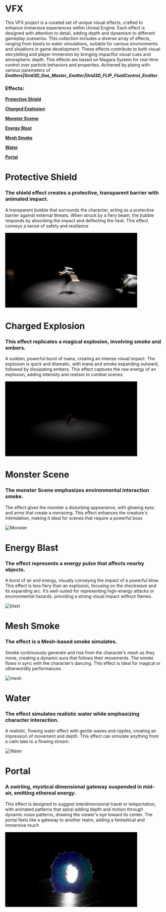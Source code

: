 # VFX
This VFX project is a curated set of unique visual effects, crafted to enhance immersive experiences within Unreal Engine. Each effect is designed with attention to detail, adding depth and dynamism to different gameplay scenarios. This collection includes a diverse array of effects, ranging from blasts to water simulations, suitable for various environments and situations in game development. These effects contribute to both visual storytelling and player immersion by bringing impactful visual cues and atmospheric depth. This effects are based on Niagara System for real-time control over particle behaviors and properties. Achieved by plaing with various parameters of ***Emitters|Grid3D_Gas_Master_Emitter|Grid3D_FLIP_FluidControl_Emitter***.


### Effects:

[**Protective Shield**](#Shield)

[**Charged Explosion**](#Charged)

[**Monster Sceme**](#Monster)

[**Energy Blast**](#Energy)

[**Mesh Smoke**](#Mesh)

[**Water**](#Water)

[**Portal**](#Portal)

# Protective Shield
### The shield effect creates a protective, transparent barrier with animated impact.
A transparent bubble that surrounds the character, acting as a protective barrier against external threats. When struck by a fiery beam, the bubble responds by absorbing the impact and deflecting the heat. This effect conveys a sense of safety and resilience

![shield](./VFX/Saved/VideoCaptures/GIF/shield.gif)

# Charged Explosion
###  This effect replicates a magical explosion, involving smoke and embers. 
A sudden, powerful burst of mana, creating an intense visual impact. The explosion is quick and dramatic, with mana and smoke expanding outward, followed by dissipating embers. This effect captures the raw energy of an explosion, adding intensity and realism to combat scenes.

![explosion](./VFX/Saved/VideoCaptures/GIF/explosion.gif)

# Monster Scene
### The monster Scene emphasizes environmental interaction smoke. 
The effect gives the monster a disturbing appearance, with glowing eyes and arms that create a menacing. This effect enhances the creature's intimidation, making it ideal for scenes that require a powerful boss

![Monster](./VFX/Saved/VideoCaptures/GIF/Monster.gif)

# Energy Blast
### The effect represents a energy pulse that affects nearby objects. 
A burst of air and energy, visually conveying the impact of a powerful blow. This effect is less fiery than an explosion, focusing on the shockwave and its expanding arc. It’s well-suited for representing high-energy attacks or environmental hazards, providing a strong visual impact without flames.

![blast](./VFX/Saved/VideoCaptures/GIF/blast.gif)

# Mesh Smoke
### The effect is a Mesh-based smoke simulates.
Smoke continuously generate and rise from the character’s mesh as they move, creating a dynamic aura that follows their movements. The smoke flows in sync with the character’s dancing.  This effect is ideal for magical or otherworldly performances

![mesh](./VFX/Saved/VideoCaptures/GIF/mesh.gif)

# Water
### The effect simulates realistic water while emphasizing character interaction.
A realistic, flowing water effect with gentle waves and ripples, creating an impression of movement and depth. This effect can simulate anything from a calm lake to a flowing stream.

![Water](./VFX/Saved/VideoCaptures/GIF/Water.gif)

# Portal
### A swirling, mystical dimensional gateway suspended in mid-air, emitting ethereal energy.
This effect is designed to suggest interdimensional travel or teleportation, with animated patterns that spiral adding depth and motion through dynamic noise patterns, drawing the viewer's eye toward its center. The portal feels like a gateway to another realm, adding a fantastical and immersive touch

![portal](./VFX/Saved/VideoCaptures/GIF/portal.gif)
